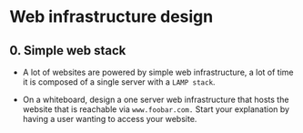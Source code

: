 # Web infrastructure design

## 0. Simple web stack
- A lot of websites are powered by simple web infrastructure, a lot of time it is composed of a single server with a `LAMP stack`.

- On a whiteboard, design a one server web infrastructure that hosts the website that is reachable via `www.foobar.com.` Start your explanation by having a user wanting to access your website.

